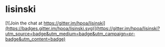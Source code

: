 # lisinski

[![Join the chat at https://gitter.im/hpoa/lisinski](https://badges.gitter.im/hpoa/lisinski.svg)](https://gitter.im/hpoa/lisinski?utm_source=badge&utm_medium=badge&utm_campaign=pr-badge&utm_content=badge)
